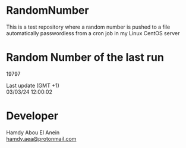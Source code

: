 # RandomNumber    
This is a test repository where a random number is pushed to a file automatically passwordless from a cron job in my Linux CentOS server    
# Random Number of the last run   
19797
      
Last update (GMT +1)    
03/03/24 12:00:02
# Developer    
Hamdy Abou El Anein   
hamdy.aea@protonmail.com
